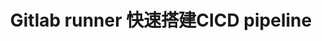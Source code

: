 ---
title: Gitlab runner 快速搭建CICD pipeline
tags: [NetCore,平台]
style: fill
color: dark
description:  再见Jenkins，从Gitlab代码提交到k8s服务持续交付只需七毛三(走过路过不要错过),
              Gitlab runner 快速搭建CICD pipeline
external_url: https://www.cnblogs.com/xiaoliangge/p/11190019.html
---